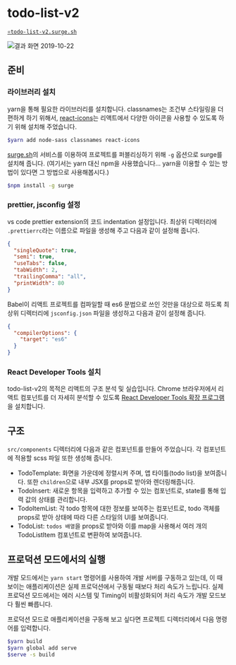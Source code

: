 # todo-list-v2

[`⚛️todo-list-v2.surge.sh`](https://todo-list-v2.surge.sh)

![결과 화면 2019-10-22](https://i.imgur.com/AAEpy4b.gif)

## 준비

### 라이브러리 설치

yarn을 통해 필요한 라이브러리를 설치합니다. classnames는 조건부 스타일링을 더 편하게 하기 위해서, [react-icons](https://react-icons.netlify.com/#/icons/md)는 리액트에서 다양한 아이콘을 사용할 수 있도록 하기 위해 설치해 주었습니다.

```bash
$yarn add node-sass classnames react-icons
```

[surge.sh](https://surge.sh)의 서비스를 이용하여 프로젝트를 퍼블리싱하기 위해 `-g` 옵션으로 surge를 설치해 줍니다. (여기서는 yarn 대신 npm을 사용했습니다... yarn을 이용할 수 있는 방법이 있다면 그 방법으로 사용해봅시다.)

```bash
$npm install -g surge
```

### prettier, jsconfig 설정

vs code prettier extension의 코드 indentation 설정입니다. 최상위 디렉터리에 `.prettierrc`라는 이름으로 파일을 생성해 주고 다음과 같이 설정해 줍니다.

```json
{
  "singleQuote": true,
  "semi": true,
  "useTabs": false,
  "tabWidth": 2,
  "trailingComma": "all",
  "printWidth": 80
}
```

Babel이 리액트 프로젝트를 컴파일할 때 es6 문법으로 쓰인 것만을 대상으로 하도록 최상위 디렉터리에 `jsconfig.json` 파일을 생성하고 다음과 같이 설정해 줍니다.

```json
{
  "compilerOptions": {
    "target": "es6"
  }
}
```

### React Developer Tools 설치

todo-list-v2의 목적은 리액트의 구조 분석 및 실습입니다. Chrome 브라우저에서 리액트 컴포넌트를 더 자세히 분석할 수 있도록 [React Developer Tools 확장 프로그램](https://chrome.google.com/webstore/detail/react-developer-tools/fmkadmapgofadopljbjfkapdkoienihi)을 설치합니다.

## 구조

`src/components` 디렉터리에 다음과 같은 컴포넌트를 만들어 주었습니다. 각 컴포넌트에 적용할 scss 파일 또한 생성해 줍니다.

- TodoTemplate: 화면을 가운데에 정렬시켜 주며, 앱 타이틀(todo list)을 보여줍니다. 또한 `children`으로 내부 JSX를 props로 받아와 렌더링해줍니다.
- TodoInsert: 새로운 항목을 입력하고 추가할 수 있는 컴포넌트로, state를 통해 입력 값의 상태를 관리합니다.
- TodoItemList: 각 todo 항목에 대한 정보를 보여주는 컴포넌트로, todo 객체를 props로 받아 상태에 따라 다른 스타일의 UI를 보여줍니다.
- TodoList: `todos 배열`을 props로 받아와 이를 map을 사용해서 여러 개의 TodoListItem 컴포넌트로 변환하여 보여줍니다.

## 프로덕션 모드에서의 실행

개발 모드에서는 `yarn start` 명령어를 사용하여 개발 서버를 구동하고 있는데, 이 때 보이는 애플리케이션은 실제 프로덕션에서 구동될 때보다 처리 속도가 느립니다. 실제 프로덕션 모드에서는 에러 시스템 및 Timing이 비활성화되어 처리 속도가 개발 모드보다 훨씬 빠릅니다.

프로덕션 모드로 애플리케이션을 구동해 보고 싶다면 프로젝트 디렉터리에서 다음 명령어를 입력합니다.

```bash
$yarn build
$yarn global add serve
$serve -s build 
```